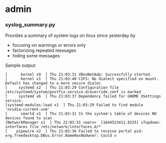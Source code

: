# admin
### syslog_summary.py
Provides a summary of system logs on linux since yesterday by
   * focusing on warnings or errors only
   * factorizing repeated messages
   * hiding some messages

Sample output:

	[      kernel x9  ] Thu 21:03:31 VBoxNetAdp: Successfully started.
	[      kernel x1  ] Thu 21:03:40 CIFS: No dialect specified on mount. Default has changed to a more secure dialec
	[     systemd x2  ] Thu 21:03:29 Configuration file /etc/systemd/system/postfix.service.d/override.conf is marked
	[     systemd x6  ] Thu 21:03:37 Dependency failed for GNOME XSettings service.
	[systemd-modules-load x1  ] Thu 21:03:29 Failed to find module 'nvidia-current-uvm'
	[      smartd x1  ] Thu 21:03:31 In the system's table of devices NO devices found to scan
	[NetworkManager x1  ] Thu 21:03:31 <warn>  [1644523411.8225] ifupdown: interfaces file /etc/network/interfaces.d/*
	[    pipewire x2  ] Thu 21:03:36 Failed to receive portal pid: org.freedesktop.DBus.Error.NameHasNoOwner: Could n